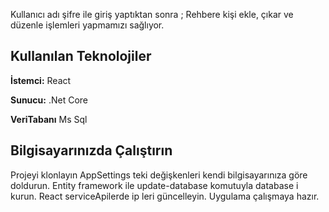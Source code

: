 
Kullanıcı adı şifre ile giriş yaptıktan sonra ; Rehbere kişi ekle, çıkar ve düzenle işlemleri yapmamızı sağlıyor.


## Kullanılan Teknolojiler

**İstemci:** React

**Sunucu:** .Net Core

  **VeriTabanı** Ms Sql
## Bilgisayarınızda Çalıştırın

Projeyi klonlayın
AppSettings teki değişkenleri kendi bilgisayarınıza göre doldurun.
Entity framework ile update-database komutuyla database i kurun.
React serviceApilerde ip leri güncelleyin.
Uygulama çalışmaya hazır.

